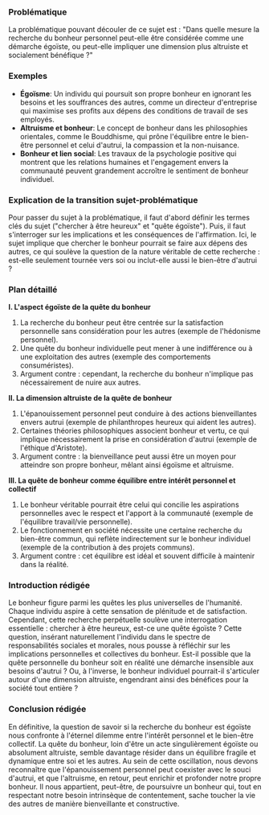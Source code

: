 ### Problématique

La problématique pouvant découler de ce sujet est : "Dans quelle mesure la recherche du bonheur personnel peut-elle être considérée comme une démarche égoïste, ou peut-elle impliquer une dimension plus altruiste et socialement bénéfique ?"

### Exemples

- **Égoïsme**: Un individu qui poursuit son propre bonheur en ignorant les besoins et les souffrances des autres, comme un directeur d'entreprise qui maximise ses profits aux dépens des conditions de travail de ses employés.
- **Altruisme et bonheur**: Le concept de bonheur dans les philosophies orientales, comme le Bouddhisme, qui prône l'équilibre entre le bien-être personnel et celui d'autrui, la compassion et la non-nuisance.
- **Bonheur et lien social**: Les travaux de la psychologie positive qui montrent que les relations humaines et l'engagement envers la communauté peuvent grandement accroître le sentiment de bonheur individuel.

### Explication de la transition sujet-problématique

Pour passer du sujet à la problématique, il faut d'abord définir les termes clés du sujet ("chercher à être heureux" et "quête égoïste"). Puis, il faut s'interroger sur les implications et les conséquences de l'affirmation. Ici, le sujet implique que chercher le bonheur pourrait se faire aux dépens des autres, ce qui soulève la question de la nature véritable de cette recherche : est-elle seulement tournée vers soi ou inclut-elle aussi le bien-être d'autrui ?

### Plan détaillé

**I. L'aspect égoïste de la quête du bonheur**
1. La recherche du bonheur peut être centrée sur la satisfaction personnelle sans considération pour les autres (exemple de l'hédonisme personnel).
2. Une quête du bonheur individuelle peut mener à une indifférence ou à une exploitation des autres (exemple des comportements consuméristes).
3. Argument contre : cependant, la recherche du bonheur n'implique pas nécessairement de nuire aux autres.

**II. La dimension altruiste de la quête de bonheur**
1. L'épanouissement personnel peut conduire à des actions bienveillantes envers autrui (exemple de philanthropes heureux qui aident les autres).
2. Certaines théories philosophiques associent bonheur et vertu, ce qui implique nécessairement la prise en considération d'autrui (exemple de l'éthique d'Aristote).
3. Argument contre : la bienveillance peut aussi être un moyen pour atteindre son propre bonheur, mêlant ainsi égoïsme et altruisme.

**III. La quête de bonheur comme équilibre entre intérêt personnel et collectif**
1. Le bonheur véritable pourrait être celui qui concilie les aspirations personnelles avec le respect et l'apport à la communauté (exemple de l'équilibre travail/vie personnelle).
2. Le fonctionnement en société nécessite une certaine recherche du bien-être commun, qui reflète indirectement sur le bonheur individuel (exemple de la contribution à des projets communs).
3. Argument contre : cet équilibre est idéal et souvent difficile à maintenir dans la réalité.

### Introduction rédigée

Le bonheur figure parmi les quêtes les plus universelles de l'humanité. Chaque individu aspire à cette sensation de plénitude et de satisfaction. Cependant, cette recherche perpétuelle soulève une interrogation essentielle : chercher à être heureux, est-ce une quête égoïste ? Cette question, insérant naturellement l'individu dans le spectre de responsabilités sociales et morales, nous pousse à réfléchir sur les implications personnelles et collectives du bonheur. Est-il possible que la quête personnelle du bonheur soit en réalité une démarche insensible aux besoins d'autrui ? Ou, à l'inverse, le bonheur individuel pourrait-il s'articuler autour d'une dimension altruiste, engendrant ainsi des bénéfices pour la société tout entière ?

### Conclusion rédigée

En définitive, la question de savoir si la recherche du bonheur est égoïste nous confronte à l'éternel dilemme entre l'intérêt personnel et le bien-être collectif. La quête du bonheur, loin d'être un acte singulièrement égoïste ou absolument altruiste, semble davantage résider dans un équilibre fragile et dynamique entre soi et les autres. Au sein de cette oscillation, nous devons reconnaître que l'épanouissement personnel peut coexister avec le souci d'autrui, et que l'altruisme, en retour, peut enrichir et profonder notre propre bonheur. Il nous appartient, peut-être, de poursuivre un bonheur qui, tout en respectant notre besoin intrinsèque de contentement, sache toucher la vie des autres de manière bienveillante et constructive.